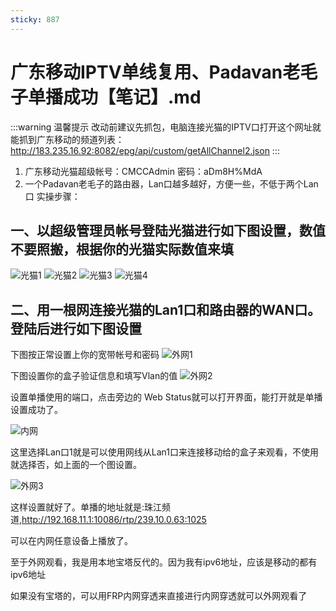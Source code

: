```yaml
---
sticky: 887
---
```



# 广东移动IPTV单线复用、Padavan老毛子单播成功【笔记】.md


:::warning 温馨提示
改动前建议先抓包，电脑连接光猫的IPTV口打开这个网址就能抓到广东移动的频道列表：http://183.235.16.92:8082/epg/api/custom/getAllChannel2.json
:::
1. 广东移动光猫超级帐号：CMCCAdmin 密码：aDm8H%MdA
2. 一个Padavan老毛子的路由器，Lan口越多越好，方便一些，不低于两个Lan口
实操步骤：
## 一、以超级管理员帐号登陆光猫进行如下图设置，数值不要照搬，根据你的光猫实际数值来填
![光猫1](https://github.com/ldpc520/ldpc520.github.io/assets/62380221/67975189-3933-428e-9277-5334f59944dd)
![光猫2](https://github.com/ldpc520/ldpc520.github.io/assets/62380221/00b3e6cf-916a-47db-9121-5edf8896180a)
![光猫3](https://github.com/ldpc520/ldpc520.github.io/assets/62380221/829c672d-3c62-4155-9b94-5112f5fcbbeb)
![光猫4](https://github.com/ldpc520/ldpc520.github.io/assets/62380221/73c5975e-5062-4fb5-b40f-2f442671c627)

## 二、用一根网连接光猫的Lan1口和路由器的WAN口。登陆后进行如下图设置

下图按正常设置上你的宽带帐号和密码
![外网1](https://github.com/ldpc520/ldpc520.github.io/assets/62380221/b35c02b8-bf2b-42d0-9bf8-02ce6ca5ee8c)

下图设置你的盒子验证信息和填写Vlan的值
![外网2](https://github.com/ldpc520/ldpc520.github.io/assets/62380221/292c46e9-ae05-4fa8-8cba-f3706a992f79)

设置单播使用的端口，点击旁边的 Web Status就可以打开界面，能打开就是单播设置成功了。

![内网](https://github.com/ldpc520/ldpc520.github.io/assets/62380221/8eb2c616-4b93-491e-89c7-f36c4bc6df6d)

这里选择Lan口1就是可以使用网线从Lan1口来连接移动给的盒子来观看，不使用就选择否，如上面的一个图设置。

![外网3](https://github.com/ldpc520/ldpc520.github.io/assets/62380221/f22ac531-a55e-48aa-ba70-121a8267ac32)

这样设置就好了。单播的地址就是:珠江频道,http://192.168.11.1:10086/rtp/239.10.0.63:1025

可以在内网任意设备上播放了。

至于外网观看，我是用本地宝塔反代的。因为我有ipv6地址，应该是移动的都有ipv6地址


如果没有宝塔的，可以用FRP内网穿透来直接进行内网穿透就可以外网观看了
